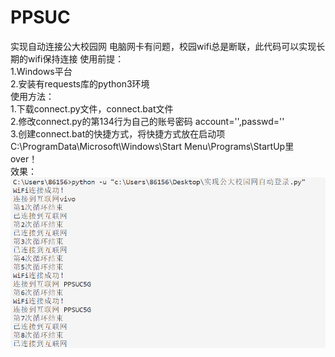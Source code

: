 # PPSUC
实现自动连接公大校园网
电脑网卡有问题，校园wifi总是断联，此代码可以实现长期的wifi保持连接
使用前提：  
1.Windows平台  
2.安装有requests库的python3环境  
使用方法：  
1.下载connect.py文件，connect.bat文件  
2.修改connect.py的第134行为自己的账号密码 account='',passwd=''  
3.创建connect.bat的快捷方式，将快捷方式放在启动项C:\ProgramData\Microsoft\Windows\Start Menu\Programs\StartUp里  
over！  
效果：  
![效果图](https://github.com/123yonghu/PPSUC/blob/main/%E6%95%88%E6%9E%9C%E5%9B%BE.png)
